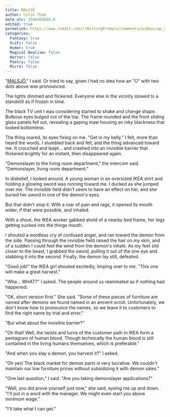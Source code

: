 ```yaml
---
title: MALSJÖ
author: Colin Thom
date_utc: 1546483660.0
edited: true
permalink: https://www.reddit.com/r/WritingPrompts/comments/ac0mux/wp_youve_accidentally_summoned_an_ancient/
categories:
  Fantasy: true
  SciFi: false
  Humor: true
  Magical Realism: false
  Horror: false
  Poetry: false
  Micro: false
---
```

"[MALSJÖ](https://www.ikea.com/us/en/catalog/products/60327774/)," I said. Or tried to say, given I had no idea how an "O" with two dots above was pronounced.

The lights dimmed and flickered. Everyone else in the vicinity slowed to a standstill as if frozen in time.

The black TV unit I was considering started to shake and change shape. Bulbous eyes bulged out of the top. The frame rounded and the front sliding glass panels fell out, revealing a gaping maw housing an inky blackness that looked bottomless.

The thing roared, its eyes fixing on me. "Get in my belly." I felt, more than heard the words. I stumbled back and fell, and the thing advanced toward me. It crouched and leapt... and crashed into an invisible barrier that flickered brightly for an instant, then disappeared again.

"Demonslayer to the living room department," the intercom said. "Demonslayer, living room department."

In disbelief, I looked around. A young woman in an oversized IKEA shirt and holding a glowing sword was running toward me. I ducked as she jumped over me. The invisible field didn't seem to have an effect on her, and she buried her sword in one of the demon's eyes.

But that didn't stop it. With a roar of pain and rage, it opened its mouth wider, if that were possible, and inhaled.

With a shout, the IKEA worker gabbed ahold of a nearby bed frame, her legs getting sucked into the things mouth.

I shouted a wordless cry of confused anger, and ran toward the demon from the side. Passing through the invisible field raised the hair on my skin, and of a sudden I could feel the wind from the demon's inhale. As my feet slid closer to the beast, I grabbed the sword, pulling it out of the one eye and stabbing it into the second. Finally, the demon lay still, defeated.

"Good job!" the IKEA girl shouted excitedly, limping over to me. "This one will make a great harvest."

"Wha... WHAT?" I asked. The people around us reanimated as if nothing had happened.

"OK, short version first." She said. "Some of these pieces of furniture are named after demons we found named in an ancient scroll. Unfortunately, we don't know how to pronounce the names, so we leave it to customers to find the right name by trial and error."

"But what about the invisible barrier?"

"Oh that! Well, the twists and turns of the customer path in IKEA form a pentagram of human blood. Though technically the human blood is still contained in the living humans themselves, which is preferable."

"And when you slay a demon, you harvest it?" I asked.

"Oh yes! The black market for demon parts is very lucrative. We couldn't maintain our low furniture prices without subsidizing it with demon sales."

"One last question," I said. "Are you taking demonslayer applications?"

"Well, you did prove yourself just now," she said, eyeing me up and down. "I'll put in a word with the manager. We might even start you above minimum wage."

"I'll take what I can get."

